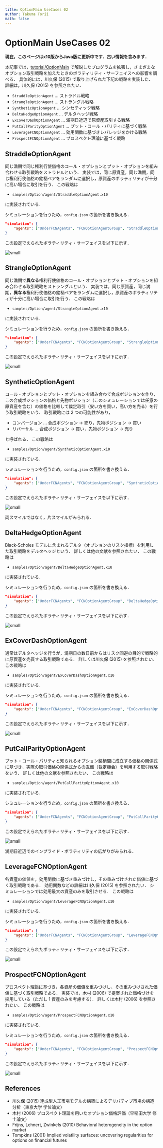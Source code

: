 ```yaml
---
title: OptionMain UseCases 02
author: Takuma Torii
math: false
---
```


# OptionMain UseCases 02

**現在，このページはx10版からJava版に更新中です．古い情報を含みます．**

本記事では，[tutorial/OptionMain](OptionMain) で解説したプログラムを拡張し，さまざまなオプション取引戦略を加えたときのボラティリティ・サーフェイスへの影響を調べる．
具体的には，川久保 (2015) で取り上げられた下記の戦略を実装した．
詳細は，川久保 (2015) を参照されたい．

  * `StraddleOptionAgent` ... ストラドル戦略
  * `StrangleOptionAgent` ... ストラングル戦略
  * `SyntheticOptionAgent` ... シンセティック戦略
  * `DeltaHedgeOptionAgent` ... デルタヘッジ戦略
  * `ExCoverDashOptionAgent` ... 満期日近辺で原資産取引する戦略
  * `PutCallParityOptionAgent` ... プット・コール・パリティに基づく戦略
  * `LeverageFCNOptionAgent` ... 効用関数に基づきレバレッジをかける戦略
  * `ProspectFCNOptionAgent` ... プロスペクト理論に基づく戦略


## StraddleOptionAgent

同じ満期で同じ権利行使価格のコール・オプションとプット・オプションを組み合わせる取引戦略をストラドルという．
実装では，同じ原資産，同じ満期，同じ権利行使価格の銘柄ペアをランダムに選択し，原資産のボラティリティが十分に高い場合に取引を行う．
この戦略は

  * `samples/Option/agent/StraddleOptionAgent.x10`

に実装されている．

シミュレーションを行うため，`config.json` の箇所を書き換える．

```json
"simulation": {
    "agents": ["UnderFCNAgents", "FCNOptionAgentGroup", "StraddleOptionAgents"]
}
```

この設定でえられたボラティリティ・サーフェイスを以下に示す．

![small](/tutorial/OptionMain.figs/figXX-straddle.png)


## StrangleOptionAgent

同じ満期で**異なる**権利行使価格のコール・オプションとプット・オプションを組み合わせる取引戦略をストラングルという．
実装では，同じ原資産，同じ満期，**異なる**権利行使価格の銘柄ペアをランダムに選択し，原資産のボラティリティが十分に高い場合に取引を行う．
この戦略は

  * `samples/Option/agent/StrangleOptionAgent.x10`

に実装されている．

シミュレーションを行うため，`config.json` の箇所を書き換える．

```json
"simulation": {
    "agents": ["UnderFCNAgents", "FCNOptionAgentGroup", "StrangleOptionAgents"]
}
```

この設定でえられたボラティリティ・サーフェイスを以下に示す．

![small](/tutorial/OptionMain.figs/figXX-strangle.png)


## SyntheticOptionAgent

コール・オプションとプット・オプションを組み合わて合成ポジションを作り，この合成ポジションの価格と先物ポジション（このシミュレーションでは任意の原資産を含む）の価格を比較して裁定取引（安い方を買い，高い方を売る）を行う取引戦略をいう．
取引戦略には 2 つの可能性があり，

  * コンバージョン ... 合成ポジション → 売り，先物ポジション → 買い
  * リバーサル ... 合成ポジション → 買い，先物ポジション → 売り

と呼ばれる．
この戦略は

  * `samples/Option/agent/SyntheticOptionAgent.x10`

に実装されている．

シミュレーションを行うため，`config.json` の箇所を書き換える．

```json
"simulation": {
    "agents": ["UnderFCNAgents", "FCNOptionAgentGroup", "SyntheticOptionAgents"]
}
```

この設定でえられたボラティリティ・サーフェイスを以下に示す．

![small](/tutorial/OptionMain.figs/figXX-synthetic.png)

両スマイルではなく，片スマイルがみられる．


## DeltaHedgeOptionAgent

Black-Scholes モデルに含まれるデルタ（オプションのリスク指標）を利用した取引戦略をデルタヘッジという．
詳しくは他の文献を参照されたい．
この戦略は

  * `samples/Option/agent/DeltaHedgeOptionAgent.x10`

に実装されている．

シミュレーションを行うため，`config.json` の箇所を書き換える．

```json
"simulation": {
    "agents": ["UnderFCNAgents", "FCNOptionAgentGroup", "DeltaHedgeOptionAgents"]
}
```

この設定でえられたボラティリティ・サーフェイスを以下に示す．

![small](/tutorial/OptionMain.figs/figXX-deltahedge.png)


## ExCoverDashOptionAgent

通常はデルタヘッジを行うが，満期日の数日前からはリスク回避の目的で戦略的に原資産を売買する取引戦略である．
詳しくは川久保 (2015) を参照されたい．
この戦略は

  * `samples/Option/agent/ExCoverDashOptionAgent.x10`

に実装されている．

シミュレーションを行うため，`config.json` の箇所を書き換える．

```json
"simulation": {
    "agents": ["UnderFCNAgents", "FCNOptionAgentGroup", "ExCoverDashOptionAgents"]
}
```

この設定でえられたボラティリティ・サーフェイスを以下に示す．

![small](/tutorial/OptionMain.figs/figXX-excoverdash.png)


## PutCallParityOptionAgent

プット・コール・パリティと知られるオプション銘柄間に成立する価格の関係式に基づき，実際の取引価格の関係式からの乖離（裁定機会）を利用する取引戦略をいう．
詳しくは他の文献を参照されたい．
この戦略は

  * `samples/Option/agent/PutCallParityOptionAgent.x10`

に実装されている．

シミュレーションを行うため，`config.json` の箇所を書き換える．

```json
"simulation": {
    "agents": ["UnderFCNAgents", "FCNOptionAgentGroup", "PutCallParityOptionAgents"]
}
```

この設定でえられたボラティリティ・サーフェイスを以下に示す．

![small](/tutorial/OptionMain.figs/figXX-putcallparity02.png)

満期日近辺でのインプライド・ボラティリティの広がりがみられる．


## LeverageFCNOptionAgent

各資産の価値を，効用関数に基づき重みづけし，その重みづけされた価値に基づく取引戦略である．
効用関数などの詳細は川久保 (2015) を参照されたい．
シミュレーションでは効用最大の資産のみを取引させる．
この戦略は

  * `samples/Option/agent/LeverageFCNOptionAgent.x10`

に実装されている．

シミュレーションを行うため，`config.json` の箇所を書き換える．

```json
"simulation": {
    "agents": ["UnderFCNAgents", "FCNOptionAgentGroup", "LeverageFCNOptionAgents"]
}
```

この設定でえられたボラティリティ・サーフェイスを以下に示す．

![small](/tutorial/OptionMain.figs/figXX-leverage.png)


## ProspectFCNOptionAgent

プロスペクト理論に基づき，各資産の価値を重みづけし，その重みづけされた価値に基づく取引戦略である．
実装では，木村 (2006) で提案された価格づけを採用している（ただし 1 資産のみを考慮する）．
詳しくは木村 (2006) を参照されたい．
この戦略は

  * `samples/Option/agent/ProspectFCNOptionAgent.x10`

に実装されている．

シミュレーションを行うため，`config.json` の箇所を書き換える．

```json
"simulation": {
    "agents": ["UnderFCNAgents", "FCNOptionAgentGroup", "ProspectFCNOptionAgents"]
}
```

この設定でえられたボラティリティ・サーフェイスを以下に示す．

![small](/tutorial/OptionMain.figs/figXX-prospect.png)


## References

  * 川久保 (2015) 連成型人工市場モデルの構築によるデリバティブ市場の構造分析（東京大学 学位論文）
  * 木村 (2006) プロスペクト理論を用いたオプション価格評価（早稲田大学 修士論文）
  * Frijns, Lehnert, Zwinkels (2010) Behavioral heterogeneity in the option market
  * Tompkins (2001) Implied volatility surfaces: uncovering regularities for options on financial futures

